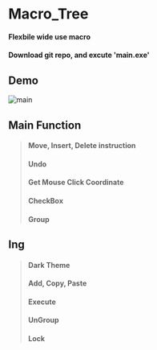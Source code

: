 # Macro_Tree
#### Flexbile wide use macro
#### Download git repo, and excute 'main.exe'

## Demo
![main](https://user-images.githubusercontent.com/110750614/211150674-dfd5aa99-2ea1-47f3-839d-2494f83ab985.gif)

## Main Function
> #### Move, Insert, Delete instruction
> #### Undo
> #### Get Mouse Click Coordinate
> #### CheckBox
> #### Group

## Ing
> #### Dark Theme
> #### Add, Copy, Paste
> #### Execute
> #### UnGroup
> #### Lock
